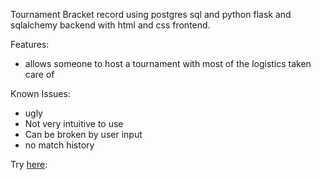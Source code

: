 Tournament Bracket record using postgres sql and python
flask and sqlalchemy backend with html and css frontend.

Features:
  * allows someone to host a tournament with most of the logistics taken care of

Known Issues:
  * ugly
  * Not very intuitive to use
  * Can be broken by user input
  * no match history

Try [here](vywren.pythonanywhere.com):
